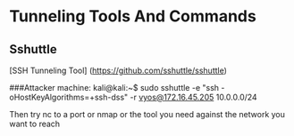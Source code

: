 # Tunneling Tools And Commands

## Sshuttle
[SSH Tunneling Tool] (https://github.com/sshuttle/sshuttle)

###Attacker machine:
kali@kali:~$ sudo sshuttle -e "ssh -oHostKeyAlgorithms=+ssh-dss" -r vyos@172.16.45.205 10.0.0.0/24

Then try nc to a port or nmap or the tool you need against the network you want to reach
